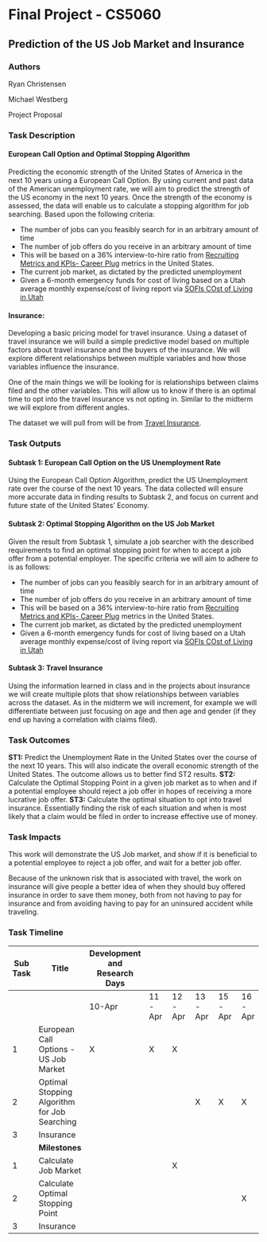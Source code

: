 # Final Project - CS5060 #
## Prediction of the US Job Market and Insurance ##
### Authors ###
Ryan Christensen

Michael Westberg

Project Proposal

### Task Description ###
#### European Call Option and Optimal Stopping Algorithm ####

Predicting the economic strength of the United States of America in the next 10 years using a European Call Option. By using current and past data of the American unemployment rate, we will aim to predict the strength of the US economy in the next 10 years. Once the strength of the economy is assessed, the data will enable us to calculate a stopping algorithm for job searching. Based upon the following criteria:
-	The number of jobs can you feasibly search for in an arbitrary amount of time
-	The number of job offers do you receive in an arbitrary amount of time
-	This will be based on a 36% interview-to-hire ratio from [Recruiting Metrics and KPIs- Career Plug](https://www.careerplug.com/blog/recruiting-metrics-and-kpis/) metrics in the United States.
-	The current job market, as dictated by the predicted unemployment
-	Given a 6-month emergency funds for cost of living based on a Utah average monthly expense/cost of living report via [SOFIs COst of Living in Utah](https://www.sofi.com/cost-living-utah/)


#### Insurance: ####
Developing a basic pricing model for travel insurance. Using a dataset of travel insurance we will build a simple predictive model based on multiple factors about travel insurance and the buyers of the insurance. We will explore different relationships between multiple variables and how those variables influence the insurance. 

One of the main things we will be looking for is relationships between claims filed and the other variables. This will allow us to know if there is an optimal time to opt into the travel insurance vs not opting in. Similar to the midterm we will explore from different angles.

The dataset we will pull from will be from [Travel Insurance](kaggle.com).

### Task Outputs ###

#### Subtask 1: European Call Option on the US Unemployment Rate ####

Using the European Call Option Algorithm, predict the US Unemployment rate over the course of the next 10 years. The data collected will ensure more accurate data in finding results to Subtask 2, and focus on current and future state of the United States’ Economy.

#### Subtask 2: Optimal Stopping Algorithm on the US Job Market ####

Given the result from Subtask 1, simulate a job searcher with the described requirements to find an optimal stopping point for when to accept a job offer from a potential employer. The specific criteria we will aim to adhere to is as follows:
-	The number of jobs can you feasibly search for in an arbitrary amount of time
-	The number of job offers do you receive in an arbitrary amount of time
-	This will be based on a 36% interview-to-hire ratio from [Recruiting Metrics and KPIs- Career Plug](https://www.careerplug.com/blog/recruiting-metrics-and-kpis/) metrics in the United States.
-	The current job market, as dictated by the predicted unemployment
-	Given a 6-month emergency funds for cost of living based on a Utah average monthly expense/cost of living report via [SOFIs COst of Living in Utah](https://www.sofi.com/cost-living-utah/)

#### Subtask 3: Travel Insurance ####

Using the information learned in class and in the projects about insurance we will create multiple plots that show relationships between variables across the dataset. As in the midterm we will increment, for example we will differentiate between just focusing on age and then age and gender (if they end up having a correlation with claims filed).


### Task Outcomes ###
**ST1:** Predict the Unemployment Rate in the United States over the course of the next 10 years. This will also indicate the overall economic strength of the United States. The outcome allows us to better find ST2 results.
**ST2:** Calculate the Optimal Stopping Point in a given job market as to when and if a potential employee should reject a job offer in hopes of receiving a more lucrative job offer.
**ST3:** Calculate the optimal situation to opt into travel insurance. Essentially finding the risk of each situation and when is most likely that a claim would be filed in order to increase effective use of money.

### Task Impacts ###
This work will demonstrate the US Job market, and show if it is beneficial to a potential employee to reject a job offer, and wait for a better job offer.

Because of the unknown risk that is associated with travel, the work on insurance will give people a better idea of when they should buy offered insurance in order to save them money, both from not having to pay for insurance and from avoiding having to pay for an uninsured accident while traveling.

### Task Timeline ###

| Sub Task | Title                                        | Development and Research Days |        |        |        |        |        |        |        |        |        |
|----------|----------------------------------------------|-------------------------------|--------|--------|--------|--------|--------|--------|--------|--------|--------|
|          |                                              | 10-Apr                        | 11-Apr | 12-Apr | 13-Apr | 15-Apr | 16-Apr | 17-Apr | 18-Apr | 19-Apr | 20-Apr |
| 1        | European Call Options - US Job Market        | X                             | X      | X      |        |        |        |        |        |        |        |
| 2        | Optimal Stopping Algorithm for Job Searching |                               |        |        | X      | X      | X      |        |        |        |        |
| 3        | Insurance                                    |                               |        |        |        |        |        | X      | X      | X      | X      |
|          | **Milestones**                                   |                               |        |        |        |        |        |        |        |        |        |
| 1        | Calculate Job Market                         |                               |        | X      |        |        |        |        |        |        |        |
| 2        | Calculate Optimal Stopping Point             |                               |        |        |        |        | X      |        |        |        |        |
| 3        | Insurance                                    |                               |        |        |        |        |        |        |        |        | X      |


